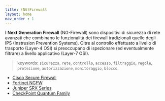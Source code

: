 ```yaml
---
title: (NG)Firewall
layout: home
nav_order : 1
---
```


I **Next Generation Firewall** (NG-Firewall) sono dispositivi di sicurezza di rete avanzati che combinano le funzionalità dei firewall tradizionali quelle degli IPS (Instrusion Prevention Systems). Oltre al controllo effettuato a livello di trasporto (Layer-4 OSI) si preoccupano di ispezionare (ed eventualmente filtrare) a livello applicativo (Layer-7 OSI). 

> keywords: `sicurezza`, `rete`, `controllo`, `accesso`, `filtraggio`, `regole`, `protezione`, `autorizzazione`, `monitoraggio`, `blocco`.

* [Cisco Secure Firewall]
* [Fortinet NGFW]
* [Juniper SRX Series]
* [CheckPoint Quantum Family]

[Cisco Secure Firewall]: https://www.cisco.com/site/us/en/products/security/firewalls/index.html
[Fortinet NGFW]: https://www.fortinet.com/products/next-generation-firewall
[Juniper SRX Series]: https://www.juniper.net/us/en/products/security/srx-series.html
[CheckPoint Quantum Family]: https://www.checkpoint.com/quantum/